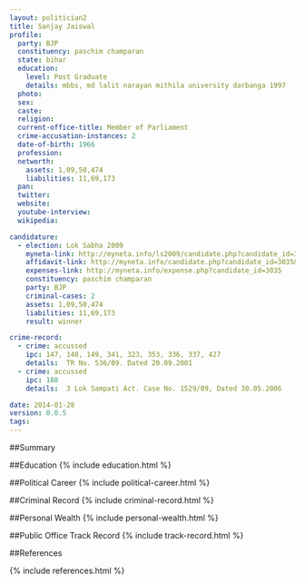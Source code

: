 ```yaml
---
layout: politician2
title: Sanjay Jaiswal
profile: 
  party: BJP
  constituency: paschim champaran
  state: bihar
  education: 
    level: Post Graduate
    details: mbbs, md lalit narayan mithila university darbanga 1997
  photo: 
  sex: 
  caste: 
  religion: 
  current-office-title: Member of Parliament
  crime-accusation-instances: 2
  date-of-birth: 1966
  profession: 
  networth: 
    assets: 1,09,50,474
    liabilities: 11,69,173
  pan: 
  twitter: 
  website: 
  youtube-interview: 
  wikipedia: 

candidature: 
  - election: Lok Sabha 2009
    myneta-link: http://myneta.info/ls2009/candidate.php?candidate_id=3035
    affidavit-link: http://myneta.info/candidate.php?candidate_id=3035&scan=original
    expenses-link: http://myneta.info/expense.php?candidate_id=3035
    constituency: paschim champaran 
    party: BJP
    criminal-cases: 2
    assets: 1,09,50,474
    liabilities: 11,69,173
    result: winner 

crime-record: 
  - crime: accussed
    ipc: 147, 148, 149, 341, 323, 353, 336, 337, 427
    details:  TR No. 536/09. Dated 20.09.2001  
  - crime: accussed
    ipc: 188
    details:  3 Lok Sampati Act. Case No. 1529/09, Dated 30.05.2006  

date: 2014-01-28
version: 0.0.5
tags: 
---
```

##Summary


##Education
{% include education.html %}


##Political Career
{% include political-career.html %}


##Criminal Record
{% include criminal-record.html %}


##Personal Wealth
{% include personal-wealth.html %}


##Public Office Track Record
{% include track-record.html %}


##References


{% include references.html %}